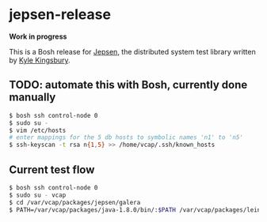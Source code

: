 # jepsen-release

**Work in progress**

This is a Bosh release for [Jepsen](jepsen.io), the distributed system test library written by [Kyle Kingsbury](https://github.com/aphyr).

## TODO: automate this with Bosh, currently done manually
```bash
$ bosh ssh control-node 0
$ sudo su -
$ vim /etc/hosts
# enter mappings for the 5 db hosts to symbolic names 'n1' to 'n5'
$ ssh-keyscan -t rsa n{1,5} >> /home/vcap/.ssh/known_hosts
```

## Current test flow
```bash
$ bosh ssh control-node 0
$ sudo su - vcap
$ cd /var/vcap/packages/jepsen/galera
$ PATH=/var/vcap/packages/java-1.8.0/bin/:$PATH /var/vcap/packages/leiningen-2.6.1/bin/lein.sh test
```
